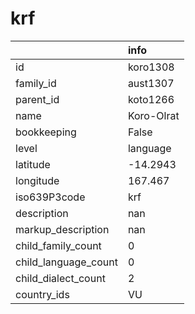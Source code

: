 # krf
|                      | info       |
|:---------------------|:-----------|
| id                   | koro1308   |
| family_id            | aust1307   |
| parent_id            | koto1266   |
| name                 | Koro-Olrat |
| bookkeeping          | False      |
| level                | language   |
| latitude             | -14.2943   |
| longitude            | 167.467    |
| iso639P3code         | krf        |
| description          | nan        |
| markup_description   | nan        |
| child_family_count   | 0          |
| child_language_count | 0          |
| child_dialect_count  | 2          |
| country_ids          | VU         |